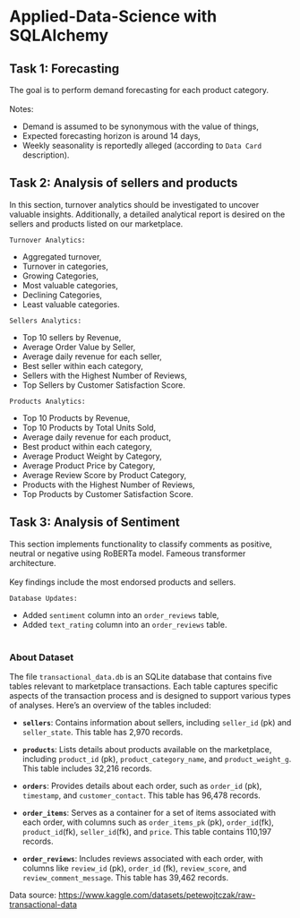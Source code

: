 # Applied-Data-Science with SQLAlchemy

## Task 1: Forecasting<br>
The goal is to perform demand forecasting for each product category.<br><br>
Notes:
* Demand is assumed to be synonymous with the value of things,
* Expected forecasting horizon is around 14 days,
* Weekly seasonality is reportedly alleged (according to `Data Card` description).

## Task 2: Analysis of sellers and products<br>
In this section, turnover analytics should be investigated to uncover valuable insights. Additionally, a detailed analytical report is desired on the sellers and products listed on our marketplace.<br>

`Turnover Analytics:` <br>
* Aggregated turnover,
* Turnover in categories,
* Growing Categories,
* Most valuable categories,
* Declining Categories,
* Least valuable categories.<br>

`Sellers Analytics:` <br>
* Top 10 sellers by Revenue,
* Average Order Value by Seller,
* Average daily revenue for each seller,
* Best seller within each category,
* Sellers with the Highest Number of Reviews,
* Top Sellers by Customer Satisfaction Score.<br>

`Products Analytics:` <br>
* Top 10 Products by Revenue,
* Top 10 Products by Total Units Sold,
* Average daily revenue for each product,
* Best product within each category,
* Average Product Weight by Category,
* Average Product Price by Category,
* Average Review Score by Product Category,
* Products with the Highest Number of Reviews,
* Top Products by Customer Satisfaction Score.

## Task 3: Analysis of Sentiment<br>
This section implements functionality to classify comments as positive, neutral or negative using RoBERTa model. Fameous transformer architecture.<br><br>
Key findings include the most endorsed products and sellers.<br>

`Database Updates:` <br>
* Added `sentiment` column into an `order_reviews` table,
*  Added `text_rating` column into an `order_reviews` table.<br><br>

### About Dataset 
The file `transactional_data.db` is an SQLite database that contains five tables relevant to marketplace transactions. Each table captures specific aspects of the transaction process and is designed to support various types of analyses. Here’s an overview of the tables included:

- **`sellers`**: Contains information about sellers, including `seller_id` (pk) and `seller_state`. This table has 2,970 records.
  
- **`products`**: Lists details about products available on the marketplace, including `product_id` (pk), `product_category_name`, and `product_weight_g`. This table includes 32,216 records.

- **`orders`**: Provides details about each order, such as `order_id` (pk), `timestamp`, and `customer_contact`. This table has 96,478 records.

- **`order_items`**: Serves as a container for a set of items associated with each order, with columns such as `order_items_pk` 
(pk), `order_id`(fk), `product_id`(fk), `seller_id`(fk), and `price`. This table contains 110,197 records.

- **`order_reviews`**: Includes reviews associated with each order, with columns like `review_id` (pk), `order_id` (fk), `review_score`, and `review_comment_message`. This table has 39,462 records.

Data source: https://www.kaggle.com/datasets/petewojtczak/raw-transactional-data
